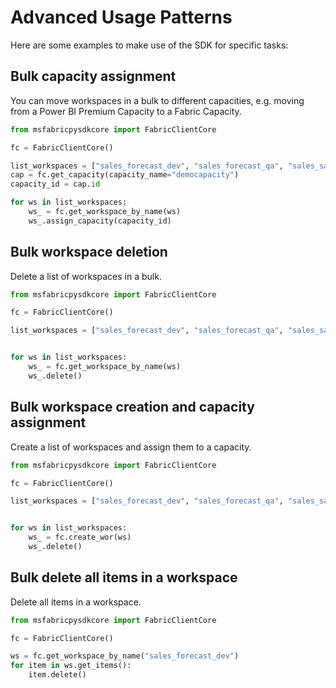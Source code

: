 # Advanced Usage Patterns

Here are some examples to make use of the SDK for specific tasks:


## Bulk capacity assignment

You can move workspaces in a bulk to different capacities, e.g. moving from a Power BI Premium Capacity to a Fabric Capacity.

```python
from msfabricpysdkcore import FabricClientCore

fc = FabricClientCore()

list_workspaces = ["sales_forecast_dev", "sales_forecast_qa", "sales_sandbox", "finance_sandbox"]
cap = fc.get_capacity(capacity_name="democapacity")
capacity_id = cap.id

for ws in list_workspaces:
    ws_ = fc.get_workspace_by_name(ws)
    ws_.assign_capacity(capacity_id)

```

## Bulk workspace deletion

Delete a list of workspaces in a bulk.

```python
from msfabricpysdkcore import FabricClientCore

fc = FabricClientCore()

list_workspaces = ["sales_forecast_dev", "sales_forecast_qa", "sales_sandbox", "finance_sandbox"]


for ws in list_workspaces:
    ws_ = fc.get_workspace_by_name(ws)
    ws_.delete()

```

## Bulk workspace creation and capacity assignment

Create a list of workspaces and assign them to a capacity.

```python
from msfabricpysdkcore import FabricClientCore

fc = FabricClientCore()

list_workspaces = ["sales_forecast_dev", "sales_forecast_qa", "sales_sandbox", "finance_sandbox"]


for ws in list_workspaces:
    ws_ = fc.create_wor(ws)
    ws_.delete()

```

## Bulk delete all items in a workspace

Delete all items in a workspace.

```python
from msfabricpysdkcore import FabricClientCore

fc = FabricClientCore()

ws = fc.get_workspace_by_name("sales_forecast_dev")
for item in ws.get_items():
    item.delete()

```
